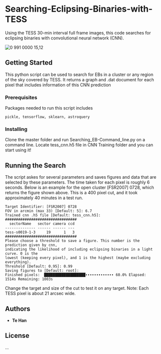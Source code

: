 # Searching-Eclipsing-Binaries-with-TESS
Using the TESS 30-min interval full frame images, this code searches for eclipsing binaries with convolutional neural network (CNN). 

<!--  -->
![0 991 0000  15,12](https://user-images.githubusercontent.com/49893001/91675214-6b366900-eaf0-11ea-95d2-8bb495d4a47f.png)

## Getting Started

This python script can be used to search for EBs in a cluster or any region of the sky covered by TESS. It returns a graph and .dat document for each pixel that includes information of this CNN prediction

### Prerequisites

Packages needed to run this script includes 
```
pickle, tensorflow, sklearn, astroquery
```

### Installing
Clone the master folder and run Searching_EB-Command_line.py on a command line. Locate tess_cnn.h5 file in CNN Training folder and you can start using it!

## Running the Search
The script askes for several parameters and saves figures and data that are selected by these parameters. The time taken for each pixel is roughly 6 seconds. Below is an example for the open cluster [FSR2007] 0728, which returns the figure shown above. This is a 400 pixel cut, and it took approximately 40 minutes in a test run. 

```
Target Identifier: [FSR2007] 0728
FOV in arcmin (max 33) [Default: 5]: 6.7
Trained cnn .h5 file [Default: tess_cnn.h5]:
#################################
  sectorName   sector camera ccd
-------------- ------ ------ ---
tess-s0019-1-3     19      1   3
#################################
Please choose a threshold to save a figure. This number is the prediction given by cnn, 
indicating the likelihood of including eclipsing binaries in a light curve. 0 is the 
lowest (keeping every pixel), and 1 is the highest (maybe excluding everything).
Threshold [Default: 0.95]: 0.99
Saving figures to [Default: root]:
Finished pixels:  ███████████████████∙∙∙∙∙∙∙∙∙∙∙∙∙ 60.0% Elapsed: 1514s Remaining: 1003s
```
Change the target and size of the cut to test it on any target. Note: Each TESS pixel is about 21 arcsec wide.


## Authors

* **Te Han** 

## License
 ...
